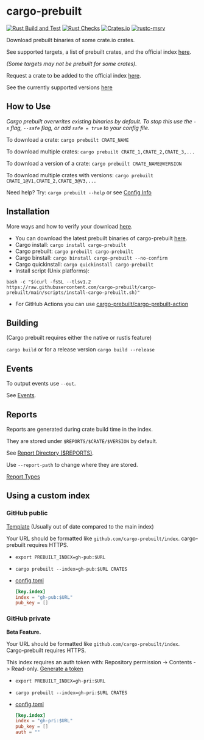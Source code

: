 # cargo-prebuilt

[![Rust Build and Test](https://github.com/cargo-prebuilt/cargo-prebuilt/actions/workflows/build.yml/badge.svg?event=push)](https://github.com/cargo-prebuilt/cargo-prebuilt/actions/workflows/build.yml)
[![Rust Checks](https://github.com/cargo-prebuilt/cargo-prebuilt/actions/workflows/checks.yml/badge.svg?event=push)](https://github.com/cargo-prebuilt/cargo-prebuilt/actions/workflows/checks.yml)
[![Crates.io](https://img.shields.io/crates/v/cargo-prebuilt)](https://crates.io/crates/cargo-prebuilt)
[![rustc-msrv](https://img.shields.io/badge/rustc-1.71%2B-blue?logo=rust)](https://www.rust-lang.org/tools/install)

Download prebuilt binaries of some crate.io crates.

See supported targets, a list of prebuilt crates,
and the official index [here](https://github.com/cargo-prebuilt/index#readme).

_(Some targets may not be prebuilt for some crates)._

Request a crate to be added to the official index [here](https://github.com/cargo-prebuilt/index/issues/new?assignees=&labels=add-crate%2C+under-consideration&template=request-crate.md&title=).

See the currently supported versions [here](docs/SUPPORTED.md)

## How to Use

_Cargo prebuilt overwrites existing binaries by default. To stop this use the
`-s` flag, `--safe` flag, or add `safe = true` to your config file._

To download a crate: `cargo prebuilt CRATE_NAME`

To download multiple crates: `cargo prebuilt CRATE_1,CRATE_2,CRATE_3,...`

To download a version of a crate: `cargo prebuilt CRATE_NAME@VERSION`

To download multiple crates with versions: `cargo prebuilt CRATE_1@V1,CRATE_2,CRATE_3@V3,...`

Need help? Try: `cargo prebuilt --help` or see [Config Info](docs/CONFIG.md)

## Installation

More ways and how to verify your download [here](docs/DOWNLOAD.md).

- You can download the latest prebuilt binaries of cargo-prebuilt
  [here](https://github.com/cargo-prebuilt/cargo-prebuilt/releases/latest).
- Cargo install: `cargo install cargo-prebuilt`
- Cargo prebuilt: `cargo prebuilt cargo-prebuilt`
- Cargo binstall: `cargo binstall cargo-prebuilt --no-confirm`
- Cargo quickinstall: `cargo quickinstall cargo-prebuilt`
- Install script (Unix platforms):

```shell
bash -c "$(curl -fsSL --tlsv1.2 https://raw.githubusercontent.com/cargo-prebuilt/cargo-prebuilt/main/scripts/install-cargo-prebuilt.sh)"
```

- For GitHub Actions you can use
  [cargo-prebuilt/cargo-prebuilt-action](https://github.com/cargo-prebuilt/cargo-prebuilt-action)

## Building

(Cargo prebuilt requires either the native or rustls feature)

`cargo build`
or for a release version
`cargo build --release`

## Events

To output events use `--out`.

See [Events](docs/EVENTS.md).

## Reports

Reports are generated during crate build time in the index.

They are stored under `$REPORTS/$CRATE/$VERSION` by default.

See [Report Directory ($REPORTS)](docs/PATHS.md#reports).

Use `--report-path` to change where they are stored.

[Report Types](docs/REPORT_TYPES.md)

## Using a custom index

### GitHub public

[Template](https://github.com/cargo-prebuilt/gh-pub-index)
(Usually out of date compared to the main index)

Your URL should be formatted like `github.com/cargo-prebuilt/index`.
cargo-prebuilt requires HTTPS.

- `export PREBUILT_INDEX=gh-pub:$URL`
- `cargo prebuilt --index=gh-pub:$URL CRATES`
- [config.toml](docs/CONFIG.md)

  ```toml
  [key.index]
  index = "gh-pub:$URL"
  pub_key = []
  ```

### GitHub private

**Beta Feature.**

Your URL should be formatted like `github.com/cargo-prebuilt/index`.
Cargo-prebuilt requires HTTPS.

This index requires an auth token with:
Repository permission -> Contents -> Read-only.
[Generate a token](https://github.com/settings/personal-access-tokens/new)

- `export PREBUILT_INDEX=gh-pri:$URL`
- `cargo prebuilt --index=gh-pri:$URL CRATES`
- [config.toml](docs/CONFIG.md)

  ```toml
  [key.index]
  index = "gh-pri:$URL"
  pub_key = []
  auth = ""
  ```

